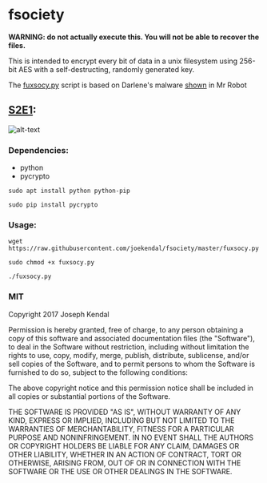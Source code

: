 # fsociety
__WARNING: do not actually execute this. You will not be able to recover the files.__

This is intended to encrypt every bit of data in a unix filesystem using 256-bit AES with 
a self-destructing, randomly generated key.

The [fuxsocy.py](https://i.imgur.com/tAvWBe6.jpg) script is based on Darlene's malware [shown](https://gifyu.com/images/ezgif.com-video-to-giff0eda.gif) in Mr Robot

## [S2E1](https://gifyu.com/images/ezgif.com-video-to-giff0eda.gif):
![alt-text](https://i.imgur.com/6RIogYa.jpg)

### Dependencies:

* python
* pycrypto

```shell
sudo apt install python python-pip
```
```shell
sudo pip install pycrypto
```

### Usage:

```shell
wget https://raw.githubusercontent.com/joekendal/fsociety/master/fuxsocy.py
```
```shell
sudo chmod +x fuxsocy.py
```
```shell
./fuxsocy.py
```

### MIT

Copyright 2017 Joseph Kendal

Permission is hereby granted, free of charge, to any person obtaining a copy of this software and associated documentation files (the "Software"), to deal in the Software without restriction, including without limitation the rights to use, copy, modify, merge, publish, distribute, sublicense, and/or sell copies of the Software, and to permit persons to whom the Software is furnished to do so, subject to the following conditions:

The above copyright notice and this permission notice shall be included in all copies or substantial portions of the Software.

THE SOFTWARE IS PROVIDED "AS IS", WITHOUT WARRANTY OF ANY KIND, EXPRESS OR IMPLIED, INCLUDING BUT NOT LIMITED TO THE WARRANTIES OF MERCHANTABILITY, FITNESS FOR A PARTICULAR PURPOSE AND NONINFRINGEMENT. IN NO EVENT SHALL THE AUTHORS OR COPYRIGHT HOLDERS BE LIABLE FOR ANY CLAIM, DAMAGES OR OTHER LIABILITY, WHETHER IN AN ACTION OF CONTRACT, TORT OR OTHERWISE, ARISING FROM, OUT OF OR IN CONNECTION WITH THE SOFTWARE OR THE USE OR OTHER DEALINGS IN THE SOFTWARE.

